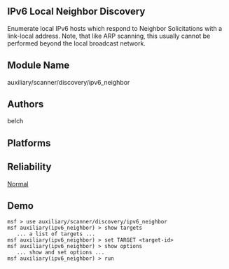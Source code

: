 ## IPv6 Local Neighbor Discovery

Enumerate local IPv6 hosts which respond to Neighbor 
Solicitations with a link-local address. Note, that like ARP 
scanning, this usually cannot be performed beyond the local 
broadcast network.


## Module Name
auxiliary/scanner/discovery/ipv6_neighbor

## Authors
belch





## Platforms


## Reliability
[Normal](https://github.com/rapid7/metasploit-framework/wiki/Exploit-Ranking)

## Demo

```
msf > use auxiliary/scanner/discovery/ipv6_neighbor
msf auxiliary(ipv6_neighbor) > show targets
   ... a list of targets ...
msf auxiliary(ipv6_neighbor) > set TARGET <target-id>
msf auxiliary(ipv6_neighbor) > show options
   ... show and set options ...
msf auxiliary(ipv6_neighbor) > run
```
    
    